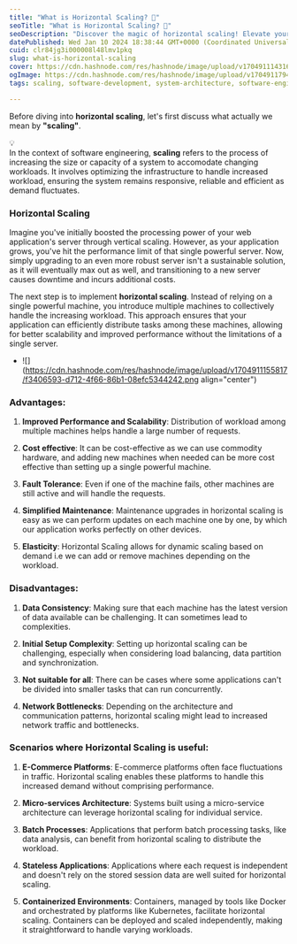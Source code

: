 ```yaml
---
title: "What is Horizontal Scaling? 🤔"
seoTitle: "What is Horizontal Scaling? 🤔"
seoDescription: "Discover the magic of horizontal scaling! Elevate your web application's capabilities and handle more traffic effortlessly."
datePublished: Wed Jan 10 2024 18:38:44 GMT+0000 (Coordinated Universal Time)
cuid: clr84jg3i000008l48lmv1pkq
slug: what-is-horizontal-scaling
cover: https://cdn.hashnode.com/res/hashnode/image/upload/v1704911143162/21d71c43-601b-498b-9540-360d48df5e0f.png
ogImage: https://cdn.hashnode.com/res/hashnode/image/upload/v1704911794956/588520bc-a123-486c-80ac-0b242b43b064.png
tags: scaling, software-development, system-architecture, software-engineering, system-design, horizontal-scaling

---
```


Before diving into **horizontal scaling**, let's first discuss what actually we mean by **"scaling"**.

<div data-node-type="callout">
<div data-node-type="callout-emoji">💡</div>
<div data-node-type="callout-text">In the context of software engineering, <strong>scaling</strong> refers to the process of increasing the size or capacity of a system to accomodate changing workloads. It involves optimizing the infrastructure to handle increased workload, ensuring the system remains responsive, reliable and efficient as demand fluctuates.</div>
</div>

### Horizontal Scaling

Imagine you've initially boosted the processing power of your web application's server through vertical scaling. However, as your application grows, you've hit the performance limit of that single powerful server. Now, simply upgrading to an even more robust server isn't a sustainable solution, as it will eventually max out as well, and transitioning to a new server causes downtime and incurs additional costs.

The next step is to implement **horizontal scaling**. Instead of relying on a single powerful machine, you introduce multiple machines to collectively handle the increasing workload. This approach ensures that your application can efficiently distribute tasks among these machines, allowing for better scalability and improved performance without the limitations of a single server.

* ![](https://cdn.hashnode.com/res/hashnode/image/upload/v1704911155817/f3406593-d712-4f66-86b1-08efc5344242.png align="center")
    

### **Advantages**:

1. **Improved Performance and Scalability**: Distribution of workload among multiple machines helps handle a large number of requests.
    
2. **Cost effective**: It can be cost-effective as we can use commodity hardware, and adding new machines when needed can be more cost effective than setting up a single powerful machine.
    
3. **Fault Tolerance**: Even if one of the machine fails, other machines are still active and will handle the requests.
    
4. **Simplified Maintenance**: Maintenance upgrades in horizontal scaling is easy as we can perform updates on each machine one by one, by which our application works perfectly on other devices.
    
5. **Elasticity**: Horizontal Scaling allows for dynamic scaling based on demand i.e we can add or remove machines depending on the workload.
    

### **Disadvantages:**

1. **Data Consistency**: Making sure that each machine has the latest version of data available can be challenging. It can sometimes lead to complexities.
    
2. **Initial Setup Complexity**: Setting up horizontal scaling can be challenging, especially when considering load balancing, data partition and synchronization.
    
3. **Not suitable for all**: There can be cases where some applications can't be divided into smaller tasks that can run concurrently.
    
4. **Network Bottlenecks**: Depending on the architecture and communication patterns, horizontal scaling might lead to increased network traffic and bottlenecks.
    

### **Scenarios where Horizontal Scaling is useful:**

1. **E-Commerce Platforms**: E-commerce platforms often face fluctuations in traffic. Horizontal scaling enables these platforms to handle this increased demand without comprising performance.
    
2. **Micro-services Architecture**: Systems built using a micro-service architecture can leverage horizontal scaling for individual service.
    
3. **Batch Processes**: Applications that perform batch processing tasks, like data analysis, can benefit from horizontal scaling to distribute the workload.
    
4. **Stateless Applications**: Applications where each request is independent and doesn't rely on the stored session data are well suited for horizontal scaling.
    
5. **Containerized Environments**: Containers, managed by tools like Docker and orchestrated by platforms like Kubernetes, facilitate horizontal scaling. Containers can be deployed and scaled independently, making it straightforward to handle varying workloads.